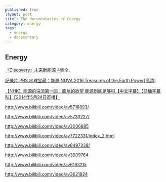 ```yaml
---
published: true
layout: post
titel: The documentaries of Energy
category: energy
tags:
  - energy
  - documentary
---
```

## Energy

 [『Discovery』未来新能源 4集全](http://www.bilibili.com/video/av5750204/). 


[纪录片.PBS.地球宝藏：能源.NOVA.2016.Treasures.of.the.Earth.Power[高清]](http://www.bilibili.com/video/av7139619/)


[【NHK】能源的湍流第一回：膨胀的欲望 能源到底足够吗【中文字幕】【马桶字幕队】【2014年5月24日首播】
](http://www.bilibili.com/video/av2403519/)


http://www.bilibili.com/video/av5716893/

http://www.bilibili.com/video/av5733227/

http://www.bilibili.com/video/av3006885

http://www.bilibili.com/video/av7722331/index_2.html

http://www.bilibili.com/video/av6497238/

http://www.bilibili.com/video/av3909764


http://www.bilibili.com/video/av6163215

http://www.bilibili.com/video/av3621924